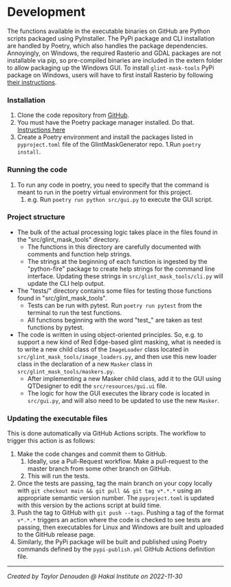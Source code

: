 # Development
The functions available in the executable binaries on GitHub are Python scripts packaged using PyInstaller. The PyPi package and CLI
installation are handled by Poetry, which also handles the package dependencies. Annoyingly, on Windows, the required Rasterio and GDAL
packages are not installable via pip, so pre-compiled binaries are included in the extern folder to allow packaging up the Windows GUI.
To install `glint-mask-tools` PyPi package on Windows, users will have to first install Rasterio by following [their instructions](https://rasterio.readthedocs.io/en/latest/installation.html#id2).

### Installation
1. Clone the code repository from [GitHub](https://github.com/HakaiInstitute/GlintMaskGenerator).
2. You must have the Poetry package manager installed. Do that. [Instructions here](https://python-poetry.org/)
3. Create a Poetry environment and install the packages listed in `pyproject.toml` file of the GlintMaskGenerator repo.
   1.Run `poetry install`.

### Running the code
1. To run any code in poetry, you need to specify that the command is meant to run in the poetry virtual environment for this project.
   1. e.g. Run `poetry run python src/gui.py` to execute the GUI script.

### Project structure
- The bulk of the actual processing logic takes place in the files found in the "src/glint_mask_tools" directory.
    - The functions in this directory are carefully documented with comments and function help strings.
    - The strings at the beginning of each function is ingested by the "python-fire" package to create help strings for
    the command line interface. Updating these strings in `src/glint_mask_tools/cli.py` will update the CLI help output.
- The "tests/" directory contains some files for testing those functions found in "src/glint_mask_tools".
    - Tests can be run with pytest. Run `poetry run pytest` from the terminal to run the test functions.
    - All functions beginning with the word "test_" are taken as test functions by pytest.
- The code is written in using object-oriented principles. So, e.g. to support a new kind of Red Edge-based glint masking,
    what is needed is to write a new child class of the `ImageLoader` class located in `src/glint_mask_tools/image_loaders.py`,
    and then use this new loader class in the declaration of a new `Masker` class in `src/glint_mask_tools/maskers.py`.
    - After implementing a new Masker child class, add it to the GUI using QTDesigner to edit the `src/resources/gui.ui` file.
    - The logic for how the GUI executes the library code is located in `src/gui.py`, and will also need to be updated to use the new `Masker`.

### Updating the executable files
This is done automatically via GitHub Actions scripts. The workflow to trigger this action is as follows:

1. Make the code changes and commit them to GitHub.
    1. Ideally, use a Pull-Request workflow. Make a pull-request to the master branch from some other branch on GitHub.
    2. This will run the tests.
2. Once the tests are passing, tag the main branch on your copy locally with `git checkout main && git pull && git tag v*.*.*`
    using an appropriate semantic version number. The `pyproject.toml` is updated with this version by the actions script at build time.
3. Push the tag to GitHub with `git push --tags`. Pushing a tag of the format `v*.*.*` triggers an action where the code is
    checked to see tests are passing, then executables for Linux and Windows are built and uploaded to the GitHub release page.
4. Similarly, the PyPi package will be built and published using Poetry commands defined by the `pypi-publish.yml`
    GitHub Actions definition file.

---
*Created by Taylor Denouden @ Hakai Institute on 2022-11-30*
